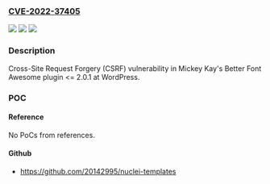 ### [CVE-2022-37405](https://cve.mitre.org/cgi-bin/cvename.cgi?name=CVE-2022-37405)
![](https://img.shields.io/static/v1?label=Product&message=Better%20Font%20Awesome%20(WordPress%20plugin)&color=blue)
![](https://img.shields.io/static/v1?label=Version&message=%3C%3D%202.0.1%3C%3D%202.0.1%20&color=brighgreen)
![](https://img.shields.io/static/v1?label=Vulnerability&message=CWE-352%20Cross-Site%20Request%20Forgery%20(CSRF)&color=brighgreen)

### Description

Cross-Site Request Forgery (CSRF) vulnerability in Mickey Kay's Better Font Awesome plugin <= 2.0.1 at WordPress.

### POC

#### Reference
No PoCs from references.

#### Github
- https://github.com/20142995/nuclei-templates

